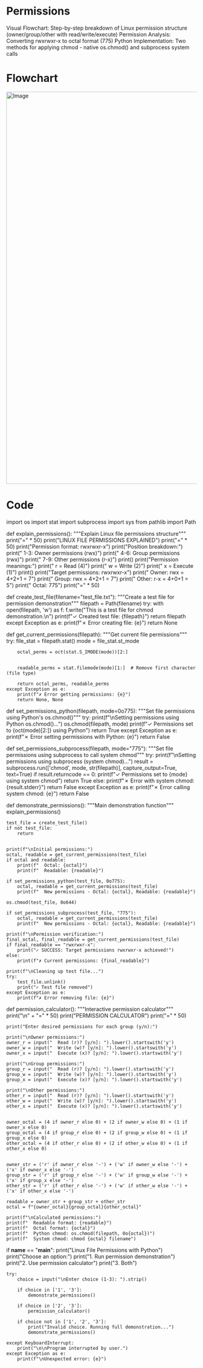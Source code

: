 # Permissions
Visual Flowchart: Step-by-step breakdown of Linux permission structure (owner/group/other with read/write/execute)
Permission Analysis: Converting rwxrwxr-x to octal format (775)
Python Implementation: Two methods for applying chmod - native os.chmod() and subprocess system calls

# Flowchart
<img width="1278" height="1035" alt="Image" src="https://github.com/user-attachments/assets/7f0a534c-d96f-4cc1-af6b-392284f0f8f8" />

# Code
import os
import stat
import subprocess
import sys
from pathlib import Path

def explain_permissions():
    """Explain Linux file permissions structure"""
    print("=" * 50)
    print("LINUX FILE PERMISSIONS EXPLAINED")
    print("=" * 50)
    print("Permission format: rwxrwxr-x")
    print("Position breakdown:")
    print("  1-3: Owner permissions  (rwx)")
    print("  4-6: Group permissions  (rwx)")
    print("  7-9: Other permissions  (r-x)")
    print()
    print("Permission meanings:")
    print("  r = Read    (4)")
    print("  w = Write   (2)")
    print("  x = Execute (1)")
    print()
    print("Target permissions: rwxrwxr-x")
    print("  Owner: rwx = 4+2+1 = 7")
    print("  Group: rwx = 4+2+1 = 7")
    print("  Other: r-x = 4+0+1 = 5")
    print("  Octal: 775")
    print("=" * 50)

def create_test_file(filename="test_file.txt"):
    """Create a test file for permission demonstration"""
    filepath = Path(filename)
    try:
        with open(filepath, 'w') as f:
            f.write("This is a test file for chmod demonstration.\n")
        print(f"✓ Created test file: {filepath}")
        return filepath
    except Exception as e:
        print(f"✗ Error creating file: {e}")
        return None

def get_current_permissions(filepath):
    """Get current file permissions"""
    try:
        file_stat = filepath.stat()
        mode = file_stat.st_mode
        
       
        octal_perms = oct(stat.S_IMODE(mode))[2:]
        
       
        readable_perms = stat.filemode(mode)[1:]  # Remove first character (file type)
        
        return octal_perms, readable_perms
    except Exception as e:
        print(f"✗ Error getting permissions: {e}")
        return None, None

def set_permissions_python(filepath, mode=0o775):
    """Set file permissions using Python's os.chmod()"""
    try:
        print(f"\nSetting permissions using Python os.chmod()...")
        os.chmod(filepath, mode)
        print(f"✓ Permissions set to {oct(mode)[2:]} using Python")
        return True
    except Exception as e:
        print(f"✗ Error setting permissions with Python: {e}")
        return False

def set_permissions_subprocess(filepath, mode="775"):
    """Set file permissions using subprocess to call system chmod"""
    try:
        print(f"\nSetting permissions using subprocess (system chmod)...")
        result = subprocess.run(['chmod', mode, str(filepath)], 
                              capture_output=True, text=True)
        if result.returncode == 0:
            print(f"✓ Permissions set to {mode} using system chmod")
            return True
        else:
            print(f"✗ Error with system chmod: {result.stderr}")
            return False
    except Exception as e:
        print(f"✗ Error calling system chmod: {e}")
        return False

def demonstrate_permissions():
    """Main demonstration function"""
    explain_permissions()
    
  
    test_file = create_test_file()
    if not test_file:
        return
    

    print(f"\nInitial permissions:")
    octal, readable = get_current_permissions(test_file)
    if octal and readable:
        print(f"  Octal: {octal}")
        print(f"  Readable: {readable}")
    
    if set_permissions_python(test_file, 0o775):
        octal, readable = get_current_permissions(test_file)
        print(f"  New permissions - Octal: {octal}, Readable: {readable}")
    
    os.chmod(test_file, 0o644)
    
    if set_permissions_subprocess(test_file, "775"):
        octal, readable = get_current_permissions(test_file)
        print(f"  New permissions - Octal: {octal}, Readable: {readable}")
    
    print(f"\nPermission verification:")
    final_octal, final_readable = get_current_permissions(test_file)
    if final_readable == "rwxrwxr-x":
        print("✓ SUCCESS: Target permissions rwxrwxr-x achieved!")
    else:
        print(f"✗ Current permissions: {final_readable}")
    
    print(f"\nCleaning up test file...")
    try:
        test_file.unlink()
        print("✓ Test file removed")
    except Exception as e:
        print(f"✗ Error removing file: {e}")

def permission_calculator():
    """Interactive permission calculator"""
    print("\n" + "=" * 50)
    print("PERMISSION CALCULATOR")
    print("=" * 50)
    
    print("Enter desired permissions for each group (y/n):")
    
    print("\nOwner permissions:")
    owner_r = input("  Read (r)? [y/n]: ").lower().startswith('y')
    owner_w = input("  Write (w)? [y/n]: ").lower().startswith('y')
    owner_x = input("  Execute (x)? [y/n]: ").lower().startswith('y')
    
    print("\nGroup permissions:")
    group_r = input("  Read (r)? [y/n]: ").lower().startswith('y')
    group_w = input("  Write (w)? [y/n]: ").lower().startswith('y')
    group_x = input("  Execute (x)? [y/n]: ").lower().startswith('y')
    
    print("\nOther permissions:")
    other_r = input("  Read (r)? [y/n]: ").lower().startswith('y')
    other_w = input("  Write (w)? [y/n]: ").lower().startswith('y')
    other_x = input("  Execute (x)? [y/n]: ").lower().startswith('y')
    
   
    owner_octal = (4 if owner_r else 0) + (2 if owner_w else 0) + (1 if owner_x else 0)
    group_octal = (4 if group_r else 0) + (2 if group_w else 0) + (1 if group_x else 0)
    other_octal = (4 if other_r else 0) + (2 if other_w else 0) + (1 if other_x else 0)
    
  
    owner_str = ('r' if owner_r else '-') + ('w' if owner_w else '-') + ('x' if owner_x else '-')
    group_str = ('r' if group_r else '-') + ('w' if group_w else '-') + ('x' if group_x else '-')
    other_str = ('r' if other_r else '-') + ('w' if other_w else '-') + ('x' if other_x else '-')
    
    readable = owner_str + group_str + other_str
    octal = f"{owner_octal}{group_octal}{other_octal}"
    
    print(f"\nCalculated permissions:")
    print(f"  Readable format: {readable}")
    print(f"  Octal format: {octal}")
    print(f"  Python chmod: os.chmod(filepath, 0o{octal})")
    print(f"  System chmod: chmod {octal} filename")

if __name__ == "__main__":
    print("Linux File Permissions with Python")
    print("Choose an option:")
    print("1. Run permission demonstration")
    print("2. Use permission calculator")
    print("3. Both")
    
    try:
        choice = input("\nEnter choice (1-3): ").strip()
        
        if choice in ['1', '3']:
            demonstrate_permissions()
        
        if choice in ['2', '3']:
            permission_calculator()
            
        if choice not in ['1', '2', '3']:
            print("Invalid choice. Running full demonstration...")
            demonstrate_permissions()
            
    except KeyboardInterrupt:
        print("\n\nProgram interrupted by user.")
    except Exception as e:
        print(f"\nUnexpected error: {e}")

